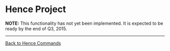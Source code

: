# Hence Project

**NOTE:** This functionality has not yet been implemented.  It is expected to be ready by the end of Q3, 2015.

---
[Back to Hence Commands](./README.md)
